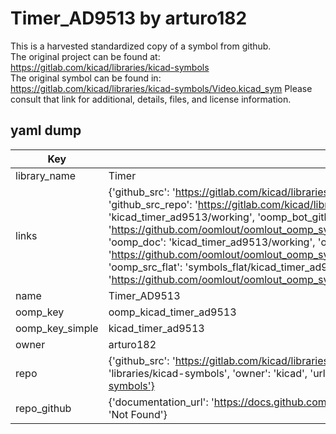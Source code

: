 # Timer_AD9513 by arturo182  
This is a harvested standardized copy of a symbol from github.  
The original project can be found at:  
https://gitlab.com/kicad/libraries/kicad-symbols  
The original symbol can be found in:
https://gitlab.com/kicad/libraries/kicad-symbols/Video.kicad_sym
Please consult that link for additional, details, files, and license information.  
## yaml dump  
| Key | Value |  
| --- | --- |  
| library_name | Timer |  
| links | {'github_src': 'https://gitlab.com/kicad/libraries/kicad-symbols/Video.kicad_sym', 'github_src_repo': 'https://gitlab.com/kicad/libraries/kicad-symbols', 'oomp_bot': 'kicad_timer_ad9513/working', 'oomp_bot_github': 'https://github.com/oomlout/oomlout_oomp_symbol_bot/tree/main/kicad_timer_ad9513/working', 'oomp_doc': 'kicad_timer_ad9513/working', 'oomp_doc_github': 'https://github.com/oomlout/oomlout_oomp_symbol_doc/tree/main/kicad_timer_ad9513/working', 'oomp_src_flat': 'symbols_flat/kicad_timer_ad9513/working', 'oomp_src_flat_github': 'https://github.com/oomlout/oomlout_oomp_symbol_src/tree/main/kicad_timer_ad9513/working'} |  
| name | Timer_AD9513 |  
| oomp_key | oomp_kicad_timer_ad9513 |  
| oomp_key_simple | kicad_timer_ad9513 |  
| owner | arturo182 |  
| repo | {'github_src': 'https://gitlab.com/kicad/libraries/kicad-symbols/Video.kicad_sym', 'name': 'libraries/kicad-symbols', 'owner': 'kicad', 'url': 'https://gitlab.com/kicad/libraries/kicad-symbols'} |  
| repo_github | {'documentation_url': 'https://docs.github.com/rest/repos/repos#get-a-repository', 'message': 'Not Found'} |  

